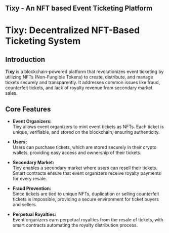 ## Tixy - An NFT based Event Ticketing Platform
# Tixy: Decentralized NFT-Based Ticketing System

## Introduction

**Tixy** is a blockchain-powered platform that revolutionizes event ticketing by utilizing NFTs (Non-Fungible Tokens) to create, distribute, and manage tickets securely and transparently. It addresses common issues like fraud, counterfeit tickets, and lack of royalty revenue from secondary market sales.

## Core Features

- **Event Organizers:**  
  Tixy allows event organizers to mint event tickets as NFTs. Each ticket is unique, verifiable, and stored on the blockchain, ensuring authenticity.

- **Users:**  
  Users can purchase tickets, which are stored securely in their crypto wallets, providing easy access and ownership of their tickets.

- **Secondary Market:**  
  Tixy enables a secondary market where users can resell their tickets. Smart contracts ensure that event organizers receive royalty payments for every resale.

- **Fraud Prevention:**  
  Since tickets are tied to unique NFTs, duplication or selling counterfeit tickets is impossible, providing a secure environment for ticket buyers and sellers.

- **Perpetual Royalties:**  
  Event organizers earn perpetual royalties from the resale of tickets, with smart contracts automating the royalty distribution process.


